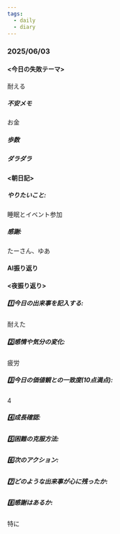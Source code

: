 ```yaml
---
tags:
  - daily
  - diary
---
```

### 2025/06/03

#### <今日の失敗テーマ>
耐える
##### 不安メモ
お金
##### 歩数

##### ダラダラ

#### <朝日記>
##### やりたいこと: 
睡眠とイベント参加
##### 感謝: 
たーさん、ゆあ
#### AI振り返り

#### <夜振り返り>
##### 1️⃣今日の出来事を記入する: 
耐えた
##### 2️⃣感情や気分の変化: 
疲労
##### 3️⃣今日の価値観との一致度(10点満点): 
4
##### 4️⃣成長確認: 

##### 5️⃣困難の克服方法: 

##### 6️⃣次のアクション: 

##### 7️⃣どのような出来事が心に残ったか: 

##### 8️⃣感謝はあるか:
特に